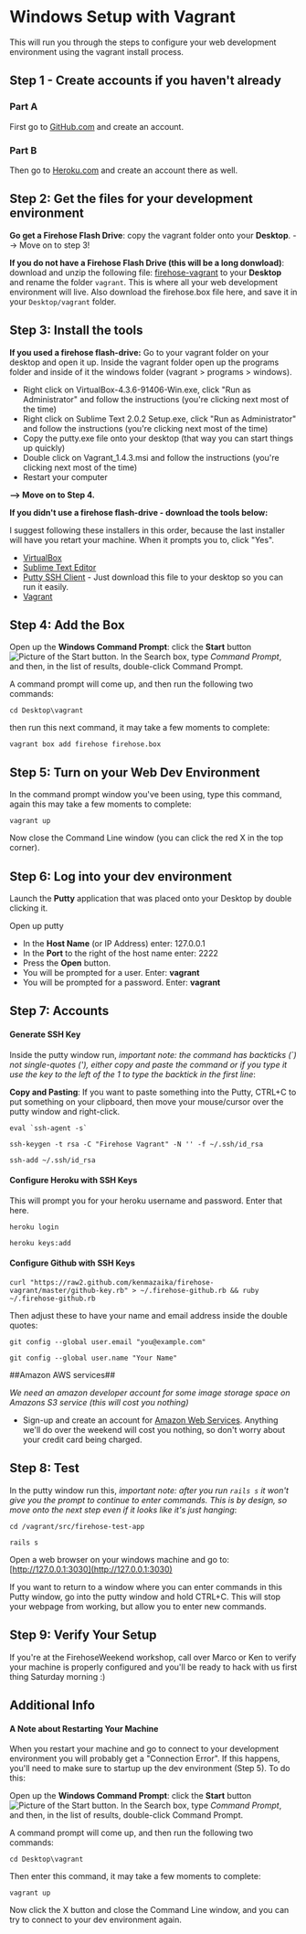 Windows Setup with Vagrant
==================

This will run you through the steps to configure your web development environment using the vagrant install process.

Step 1 - Create accounts if you haven't already
--------

### Part A

First go to [GitHub.com](http://github.com) and create an account. 

### Part B

Then go to [Heroku.com](http://Heroku.com) and create an account there as well.

Step 2:  Get the files for your development environment
-----------

**Go get a Firehose Flash Drive**:  copy the vagrant folder onto your __Desktop__.  --> Move on to step 3!

**If you do not have a Firehose Flash Drive (this will be a long donwload)**: download and unzip the following file: [firehose-vagrant](https://github.com/kenmazaika/firehose-vagrant/archive/master.zip) to your __Desktop__ and rename the folder `vagrant`.  This is where all your web development environment will live. Also download the firehose.box file here, and save it in your `Desktop/vagrant` folder.


Step 3: Install the tools
-------

**If you used a firehose flash-drive:**
Go to your vagrant folder on your desktop and open it up. Inside the vagrant folder open up the programs folder and inside of it the windows folder (vagrant > programs > windows).

* Right click on VirtualBox-4.3.6-91406-Win.exe, click "Run as Administrator" and follow the instructions (you're clicking next most of the time)
* Right click on Sublime Text 2.0.2 Setup.exe, click "Run as Administrator" and follow the instructions (you're clicking next most of the time)
* Copy the putty.exe file onto your desktop (that way you can start things up quickly) 
* Double click on Vagrant_1.4.3.msi and follow the instructions (you're clicking next most of the time)
* Restart your computer

**--> Move on to Step 4.**


**If you didn't use a firehose flash-drive - download the tools below:**

I suggest following these installers in this order, because the last installer will have you retart your machine.  When it prompts you to, click "Yes".

* [VirtualBox](https://www.virtualbox.org/wiki/Downloads)
* [Sublime Text Editor](http://sublimetext.com/)
* [Putty SSH Client](http://the.earth.li/~sgtatham/putty/latest/x86/putty.exe) - Just download this file to your desktop so you can run it easily.
* [Vagrant](http://www.vagrantup.com/downloads.html) 


Step 4: Add the Box
--------
 
Open up the **Windows Command Prompt**: click the **Start** button ![Picture of the Start button](http://imgur.com/GFYgPUT.png). In the Search box, type _Command Prompt_, and then, in the list of results, double-click Command Prompt.

A command prompt will come up, and then run the following two commands:

```
cd Desktop\vagrant
```
 
then run this next command, it may take a few moments to complete:

```
vagrant box add firehose firehose.box
```


Step 5: Turn on your Web Dev Environment
-------

In the command prompt window you've been using, type this command, again this may take a few moments to complete:

```
vagrant up
```

Now close the Command Line window (you can click the red X in the top corner).
 
Step 6: Log into your dev environment
-----------
 
Launch the **Putty** application that was placed onto your Desktop by double clicking it.

Open up putty
 
* In the **Host Name** (or IP Address) enter: 127.0.0.1
* In the **Port** to the right of the host name enter: 2222
* Press the **Open** button.
* You will be prompted for a user.  Enter: __vagrant__
* You will be prompted for a password.  Enter: __vagrant__
 
 
Step 7: Accounts
------------

#### Generate SSH Key

 Inside the putty window run, _important note: the command has backticks (`) not single-quotes ('), either copy and paste the command or if you type it use the key to the left of the 1 to type the backtick in the first line_:
 
 **Copy and Pasting**: If you want to paste something into the Putty, CTRL+C to put something on your clipboard, then move your mouse/cursor over the putty window and right-click.

```
eval `ssh-agent -s`
```
```
ssh-keygen -t rsa -C "Firehose Vagrant" -N '' -f ~/.ssh/id_rsa
```
```
ssh-add ~/.ssh/id_rsa
```
 
#### Configure Heroku with SSH Keys
 
This will prompt you for your heroku username and password.  Enter that here.

```
heroku login
```
```
heroku keys:add
```
 
#### Configure Github with SSH Keys
 
```
curl "https://raw2.github.com/kenmazaika/firehose-vagrant/master/github-key.rb" > ~/.firehose-github.rb && ruby ~/.firehose-github.rb
```

Then adjust these to have your name and email address inside the double quotes:

```
git config --global user.email "you@example.com"
```
```
git config --global user.name "Your Name"
```

##Amazon AWS services##

_We need an amazon developer account for some image storage space on Amazons S3 service (this will cost you nothing)_

* Sign-up and create an account for [Amazon Web Services](http://aws.amazon.com/). Anything we'll do over the weekend will cost you nothing, so don't worry about your credit card being charged.

 
Step 8: Test
---------
 
 In the putty window run this, _important note: after you run `rails s` it won't give you the prompt to continue to enter commands. This is by design, so move onto the next step even if it looks like it's just hanging_:

```
cd /vagrant/src/firehose-test-app
```
```
rails s
```


Open a web browser on your windows machine and go to: [http://127.0.0.1:3030](http://127.0.0.1:3030)

If you want to return to a window where you can enter commands in this Putty window, go into the putty window and hold CTRL+C.  This will stop your webpage from working, but allow you to enter new commands.

Step 9: Verify Your Setup
-----------------

If you're at the FirehoseWeekend workshop, call over Marco or Ken to verify your machine is properly configured and you'll be ready to hack with us first thing Saturday morning :)

Additional Info
---------------

#### A Note about Restarting Your Machine

When you restart your machine and go to connect to your development environment you will probably get a "Connection Error".  If this happens, you'll need to make sure to startup up the dev environment (Step 5).  To do this:

Open up the **Windows Command Prompt**: click the **Start** button ![Picture of the Start button](http://imgur.com/GFYgPUT.png). In the Search box, type _Command Prompt_, and then, in the list of results, double-click Command Prompt.

A command prompt will come up, and then run the following two commands:

```
cd Desktop\vagrant
```

Then enter this command, it may take a few moments to complete:

```
vagrant up
```

Now click the X button and close the Command Line window, and you can try to connect to your dev environment again.

